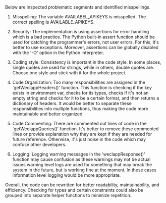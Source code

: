 Below are inspected problematic segments and identified misspellings.

1. Misspelling:
   The variable AVAILABEL_APIKEYS is misspelled. The correct spelling is AVAILABLE_APIKEYS.

2. Security: 
   The implementation is using assertions for error handling which is a bad practice. The Python built-in assert function should be used for catching the programmer's errors, not user errors. For this, it's better to use exceptions. Moreover, assertions can be globally disabled with the '-O' option in the Python interpreter.

3. Coding style:
   Consistency is important in the code style. In some places, single quotes are used for strings, while in others, double quotes are. Choose one style and stick with it for the whole project. 

4. Code Organization:
   Too many responsibilities are assigned in the 'getWeclappHeaders()' function. This function is checking if the key exists in environment var, checks for its types, checks if it's not an empty string and checks for it to be a certain format, and then returns a dictionary of headers. It would be better to separate these responsibilities into multiple functions, thus making the code more maintainable and better organized.

5. Code Commenting:
   There are commented out lines of code in the 'getWeclappQueries()' function. It's better to remove these commented lines or provide explanation why they are kept if they are needed for future reference. Otherwise, it's just noise in the code which may confuse other developers.

6. Logging: 
   Logging warning messages in the 'weclappResponse()' function may cause confusion as these warnings may not be actual issues warning level logs are used for something that may break the system in the future, but is working fine at the moment. In these cases information level logging would be more appropriate. 

Overall, the code can be rewritten for better readability, maintainability, and efficiency. Checking for types and certain constraints could also be grouped into separate helper functions to minimize repetition.